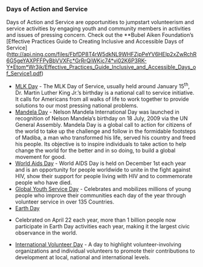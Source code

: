 
### Days of Action and Service
Days of Action and Service are opportunities to jumpstart volunteerism and service activities by engaging youth and community members in activities and issues of pressing concern. Check out the **Bubel Aiken Foundation’s [Effective Practices Guide to Creating Inclusive and Accessible Days of Service] (http://api.ning.com/files/FbfDP8T4rW5dkNL9WHFZjpPeYV6HElp2xZwRchR6G5geYAXPFFPyBbVVXFc*GrRrQiWKic74*vi02K6P3RK-Y*Etom*Wr3jk/Effective_Practices_Guide_Inclusive_and_Accessible_Days_of_Service1.pdf)

*   [MLK Day](http://mlkday.gov/)
        - The MLK Day of Service, usually held around January 15<sup>th</sup>, Dr. Martin Luther King Jr.’s birthday is a national call to service initiative.
        It calls for Americans from all walks of life to work together to provide solutions to our most pressing national problems.
*   [Mandela Day](http://www.mandeladay.com/)
        - Nelson Mandela International Day was launched in recognition of Nelson Mandela’s birthday on 18 July, 2009 via the UN General Assembly. Mandela Day
        is a global call to action for citizens of the world to take up the challenge and follow in the formidable footsteps of Madiba, a man who transformed his life, served his country and freed his people. Its objective is to inspire individuals to take action to help change the world for the better and in so doing, to build a global movement for good.
*   [World Aids Day](http://www.worldaidsday.org/)
        - World AIDS Day is held on December 1st each year and is an opportunity for people worldwide to unite in the fight against HIV, show their support for people living with HIV and to commemorate people who have died.
*   [Global Youth Service Day](http://www.gysd.org/)
        - Celebrates and mobilizes millions of young people who improve their communities each day of the year through volunteer service in over 135 Countries.
*   [Earth Day](http://www.earthday.org/)
- Celebrated on April 22 each year, more than 1 billion people now participate in Earth Day activities each year, making it the largest civic observance in the world.
*   [International Volunteer Day](http://www.volunteeractioncounts.org/) - A day to highlight volunteer-involving organizations and individual volunteers to promote their contributions to development at local, national and international levels.
